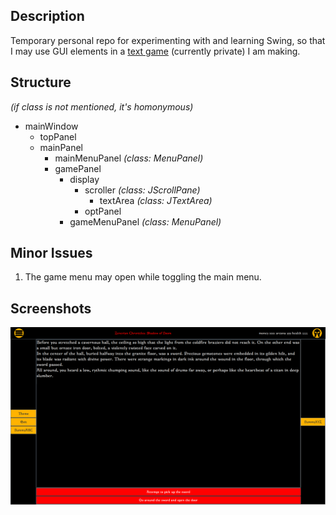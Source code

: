 ## Description
Temporary personal repo for experimenting with and learning Swing, so that I may use GUI elements in a [text game](https://github.com/Senozoid/ZenChron) (currently private) I am making.

## Structure
_(if class is not mentioned, it's homonymous)_
* mainWindow
    * topPanel
    * mainPanel
      * mainMenuPanel _(class: MenuPanel)_
      * gamePanel
        * display
          * scroller _(class: JScrollPane)_
            * textArea _(class: JTextArea)_
          * optPanel
        * gameMenuPanel _(class: MenuPanel)_

## Minor Issues
1. The game menu may open while toggling the main menu.

## Screenshots
![Early stage example screenshot](pics/EarlyStageExampleScreen.png)
